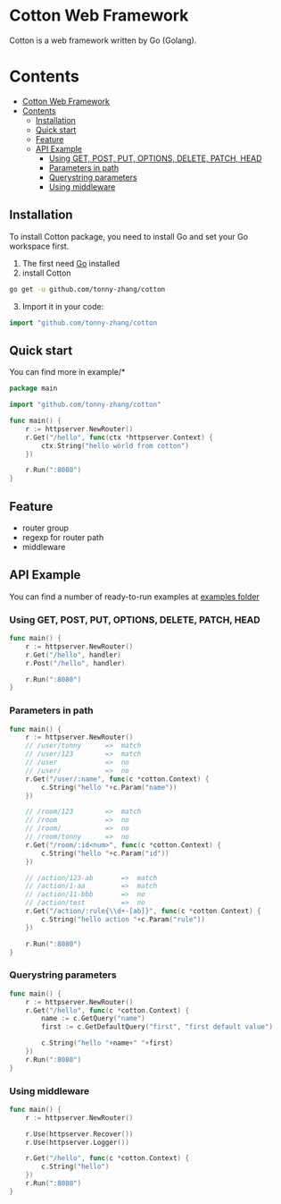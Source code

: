 # Cotton Web Framework
Cotton is a web framework written by Go (Golang).

# Contents
- [Cotton Web Framework](#cotton-web-framework)
- [Contents](#contents)
	- [Installation](#installation)
	- [Quick start](#quick-start)
	- [Feature](#feature)
	- [API Example](#api-example)
		- [Using GET, POST, PUT, OPTIONS, DELETE, PATCH, HEAD](#using-get-post-put-options-delete-patch-head)
		- [Parameters in path](#parameters-in-path)
		- [Querystring parameters](#querystring-parameters)
		- [Using middleware](#using-middleware)
## Installation
To install Cotton package, you need to install Go and set your Go workspace first.
1. The first need [Go](https://golang.org) installed
2. install Cotton
```sh
go get -u github.com/tonny-zhang/cotton
```
3. Import it in your code:
```go
import "github.com/tonny-zhang/cotton
```

## Quick start
You can find more in example/*

```go
package main

import "github.com/tonny-zhang/cotton"

func main() {
	r := httpserver.NewRouter()
	r.Get("/hello", func(ctx *httpserver.Context) {
		ctx.String("hello world from cotton")
	})

	r.Run(":8080")
}
```
## Feature
* router group
* regexp for router path
* middleware

## API Example
You can find a number of ready-to-run examples at [examples folder](./example)

### Using GET, POST, PUT, OPTIONS, DELETE, PATCH, HEAD

```go
func main() {
	r := httpserver.NewRouter()
	r.Get("/hello", handler)
	r.Post("/hello", handler)

	r.Run(":8080")
}
```

### Parameters in path
```go
func main() {
	r := httpserver.NewRouter()
	// /user/tonny		=> 	match
	// /user/123 		=> 	match
	// /user			=> 	no
	// /user/			=> 	no
	r.Get("/user/:name", func(c *cotton.Context) {
		c.String("hello "+c.Param("name"))
	})

	// /room/123		=> 	match
	// /room			=> 	no
	// /room/			=> 	no
	// /room/tonny		=> 	no
	r.Get("/room/:id<num>", func(c *cotton.Context) {
		c.String("hello "+c.Param("id"))
	})

	// /action/123-ab		=> 	match
	// /action/1-aa			=> 	match
	// /action/11-bbb		=> 	no
	// /action/test			=> 	no
	r.Get("/action/:rule{\\d+-[ab]}", func(c *cotton.Context) {
		c.String("hello action "+c.Param("rule"))
	})

	r.Run(":8080")
}
```

### Querystring parameters
```go
func main() {
	r := httpserver.NewRouter()
	r.Get("/hello", func(c *cotton.Context) {
		name := c.GetQuery("name")
		first := c.GetDefaultQuery("first", "first default value")

		c.String("hello "+name+" "+first)
	})
	r.Run(":8080")
}
```

### Using middleware
```go
func main() {
	r := httpserver.NewRouter()

	r.Use(httpserver.Recover())
	r.Use(httpserver.Logger())

	r.Get("/hello", func(c *cotton.Context) {
		c.String("hello")
	})
	r.Run(":8080")
}
```